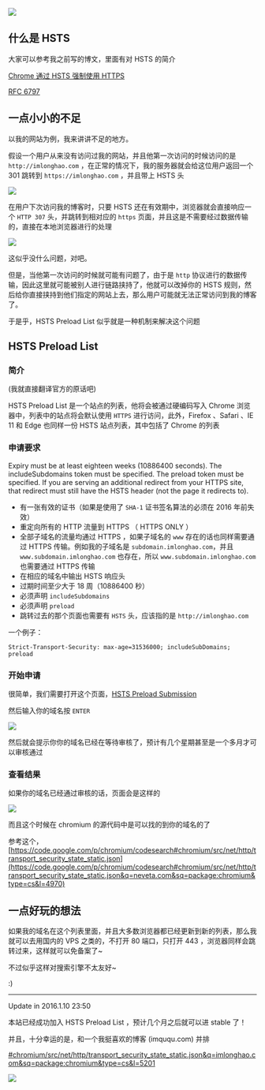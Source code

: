 <!--
将域名加入 HSTS Preload List
大家可以参考我之前写的博文，里面有对 HSTS 的简介
1497753402
-->

![](https://vip1.loli.net/2019/12/26/gyvQO6kLu8hnVH7.png)

## 什么是 HSTS

大家可以参考我之前写的博文，里面有对 HSTS 的简介

[Chrome 通过 HSTS 强制使用 HTTPS](https://imlonghao.com/3.html)

[RFC 6797](https://tools.ietf.org/html/rfc6797)

## 一点小小的不足

以我的网站为例，我来讲讲不足的地方。

假设一个用户从来没有访问过我的网站，并且他第一次访问的时候访问的是 `http://imlonghao.com` ，在正常的情况下，我的服务器就会给这位用户返回一个 301 跳转到 `https://imlonghao.com` ，并且带上 HSTS 头

![](https://vip1.loli.net/2019/12/26/PzLSxWaO6BIvqpU.png)

在用户下次访问我的博客时，只要 HSTS 还在有效期中，浏览器就会直接响应一个 `HTTP 307` 头，并跳转到相对应的 `https` 页面，并且这是不需要经过数据传输的，直接在本地浏览器进行的处理

![](https://vip1.loli.net/2019/12/26/3ISzZFPt1NYlLeK.png)

这似乎没什么问题，对吧。

但是，当他第一次访问的时候就可能有问题了，由于是 `http` 协议进行的数据传输，因此这里就可能被别人进行链路挟持了，他就可以改掉你的 HSTS 规则，然后给你直接挟持到他们指定的网站上去，那么用户可能就无法正常访问到我的博客了。

于是乎，HSTS Preload List 似乎就是一种机制来解决这个问题

## HSTS Preload List

### 简介

(我就直接翻译官方的原话吧)

HSTS Preload List 是一个站点的列表，他将会被通过硬编码写入 Chrome 浏览器中，列表中的站点将会默认使用 `HTTPS` 进行访问，此外，Firefox 、Safari 、IE 11 和 Edge 也同样一份 HSTS 站点列表，其中包括了 Chrome 的列表

### 申请要求

Expiry must be at least eighteen weeks (10886400 seconds).
The includeSubdomains token must be specified.
The preload token must be specified.
If you are serving an additional redirect from your HTTPS site, that redirect must still have the HSTS header (not the page it redirects to).

- 有一张有效的证书（如果是使用了 `SHA-1` 证书签名算法的必须在 2016 年前失效）
- 重定向所有的 HTTP 流量到 HTTPS （ HTTPS ONLY ）
- 全部子域名的流量均通过 HTTPS ，如果子域名的 `www` 存在的话也同样需要通过 HTTPS 传输。例如我的子域名是 `subdomain.imlonghao.com`，并且 `www.subdomain.imlonghao.com` 也存在，所以 `www.subdomain.imlonghao.com` 也需要通过 HTTPS 传输
- 在相应的域名中输出 HSTS 响应头
- 过期时间至少大于 18 周（10886400 秒）
- 必须声明 `includeSubdomains`
- 必须声明 `preload`
- 跳转过去的那个页面也需要有 `HSTS` 头，应该指的是 `http://imlonghao.com`

一个例子：

```
Strict-Transport-Security: max-age=31536000; includeSubDomains; preload
```

### 开始申请

很简单，我们需要打开这个页面，[HSTS Preload Submission](https://hstspreload.appspot.com/)

然后输入你的域名按 `ENTER`

![](https://vip1.loli.net/2019/12/26/gaQkiAHKIZvdF71.png)

然后就会提示你你的域名已经在等待审核了，预计有几个星期甚至是一个多月才可以审核通过

### 查看结果

如果你的域名已经通过审核的话，页面会是这样的

![](https://vip1.loli.net/2019/12/26/OLzU3kNIuoAmyh9.png)

而且这个时候在 chromium 的源代码中是可以找的到你的域名的了

参考这个，[https://code.google.com/p/chromium/codesearch#chromium/src/net/http/transport_security_state_static.json](https://code.google.com/p/chromium/codesearch#chromium/src/net/http/transport_security_state_static.json&q=neveta.com&sq=package:chromium&type=cs&l=4970)

## 一点好玩的想法

如果我的域名在这个列表里面，并且大多数浏览器都已经更新到新的列表，那么我就可以去用国内的 VPS 之类的，不打开 80 端口，只打开 443 ，浏览器同样会跳转过来，这样就可以免备案了~

不过似乎这样对搜索引擎不太友好~

:)

---

Update in 2016.1.10 23:50

本站已经成功加入 HSTS Preload List ，预计几个月之后就可以进 stable 了！

并且，十分幸运的是，和一个我挺喜欢的博客 (imququ.com) 并排

[#chromium/src/net/http/transport_security_state_static.json&q=imlonghao.com&sq=package:chromium&type=cs&l=5201](https://code.google.com/p/chromium/codesearch#chromium/src/net/http/transport_security_state_static.json&q=imlonghao.com&sq=package:chromium&type=cs&l=5201)

![](https://vip1.loli.net/2019/12/26/RnV14jilCPgm85O.png)
